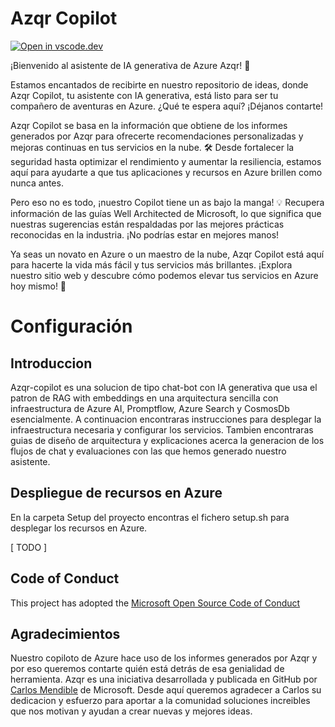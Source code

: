 # Azqr Copilot 

[![Open in vscode.dev](https://img.shields.io/badge/Open%20in-vscode.dev-blue)](https://github.com/alejandrolmeida/azqr-copilot)

¡Bienvenido al asistente de IA generativa de Azure Azqr! 🚀

Estamos encantados de recibirte en nuestro repositorio de ideas, donde Azqr Copilot, tu asistente con IA generativa, está listo para ser tu compañero de aventuras en Azure. ¿Qué te espera aquí? ¡Déjanos contarte!

Azqr Copilot se basa en la información que obtiene de los informes generados por Azqr para ofrecerte recomendaciones personalizadas y mejoras continuas en tus servicios en la nube. 🛠️ Desde fortalecer la seguridad hasta optimizar el rendimiento y aumentar la resiliencia, estamos aquí para ayudarte a que tus aplicaciones y recursos en Azure brillen como nunca antes.

Pero eso no es todo, ¡nuestro Copilot tiene un as bajo la manga! 💡 Recupera información de las guías Well Architected de Microsoft, lo que significa que nuestras sugerencias están respaldadas por las mejores prácticas reconocidas en la industria. ¡No podrías estar en mejores manos!

Ya seas un novato en Azure o un maestro de la nube, Azqr Copilot está aquí para hacerte la vida más fácil y tus servicios más brillantes. ¡Explora nuestro sitio web y descubre cómo podemos elevar tus servicios en Azure hoy mismo! 🌟

# Configuración

## Introduccion 
Azqr-copilot es una solucion de tipo chat-bot con IA generativa que usa el patron de RAG with embeddings en una arquitectura sencilla con infraestructura de Azure AI, Promptflow, Azure Search y CosmosDb esencialmente. 
A continuacion encontraras instrucciones para desplegar la infraestructura necesaria y configurar los servicios. Tambien encontraras guias de diseño de arquitectura y explicaciones acerca la generacion de los flujos de chat y evaluaciones con las que hemos generado nuestro asistente. 

## Despliegue de recursos en Azure
En la carpeta Setup del proyecto encontras el fichero setup.sh para desplegar los recursos en Azure. 

[ TODO ]

## Code of Conduct

This project has adopted the [Microsoft Open Source Code of Conduct](CODE_OF_CONDUCT.md)

## Agradecimientos 

Nuestro copiloto de Azure hace uso de los informes generados por Azqr y por eso queremos contarte quién está detrás de esa genialidad de herramienta. Azqr es una iniciativa desarrollada y publicada en GitHub por [Carlos Mendible](https://github.com/cmendible) de Microsoft. Desde aquí queremos agradecer a Carlos su dedicacion y esfuerzo para aportar a la comunidad soluciones increibles que nos motivan y ayudan a crear nuevas y mejores ideas.
